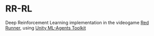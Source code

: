 # RR-RL

Deep Reinforcement Learning implementation in the videogame [Red Runner](https://github.com/BayatGames/RedRunner), using [Unity ML-Agents Toolkit](https://github.com/Unity-Technologies/ml-agents)
